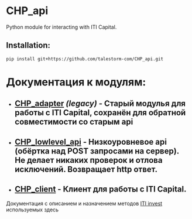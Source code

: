 # CHP_api

Python module for interacting with ITI Capital.

## Installation:
`pip install git+https://github.com/talestorm-com/CHP_api.git`


# Документация к модулям:

 - ## [CHP_adapter](https://github.com/talestorm-com/CHP_api/blob/master/docs/md_files/CHP_adapter.md)  *(legacy)* - Старый модулья для работы с ITI Capital, сохранён для обратной совместимости со старым api

 - ## [CHP_lowlevel_api](https://github.com/talestorm-com/CHP_api/blob/master/docs/md_files/CHP_lowlevel_api.md) - Низкоуровневое api (обёртка над POST запросами на сервер). Не делает никаких проверок и отлова исключений. Возвращает http ответ.

 - ## [CHP_client](docs\md_files\CHP_client.md) - Клиент для работы с ITI Capital.


Документация с описанием и назначением методов [ITI invest](https://iticapital.ru/assets/files/software/SmartCOM_manual_4_0_upd.pdf) используемых здесь